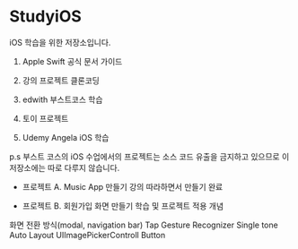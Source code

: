 # StudyiOS
iOS 학습을 위한 저장소입니다.


1. Apple Swift 공식 문서 가이드 

2. 강의 프로젝트 클론코딩 

3. edwith 부스트코스 학습

4. 토이 프로젝트

5. Udemy Angela iOS 학습

p.s 부스트 코스의 iOS 수업에서의 프로젝트는 소스 코드 유출을 금지하고 있으므로 이 저장소에는 따로 다루지 않습니다.



- 프로젝트 A. Music App 만들기
강의 따라하면서 만들기 완료

- 프로젝트 B. 회원가입 화면 만들기
학습 및 프로젝트 적용 개념

 화면 전환 방식(modal, navigation bar)
 Tap Gesture Recognizer
 Single tone 
 Auto Layout
 UIImagePickerControll
 Button
 
